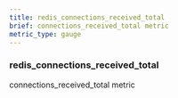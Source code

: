 ```yaml
---
title: redis_connections_received_total
brief: connections_received_total metric
metric_type: gauge
---
```

### redis_connections_received_total

connections_received_total metric